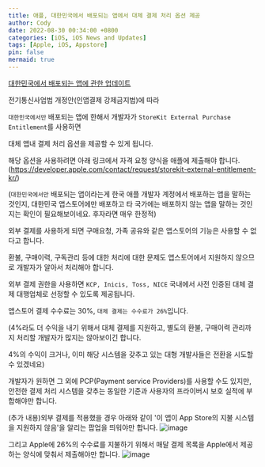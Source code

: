 ```yaml
---
title: 애플, 대한민국에서 배포되는 앱에서 대체 결제 처리 옵션 제공
author: Cody
date: 2022-08-30 00:34:00 +0800
categories: [iOS, iOS News and Updates]
tags: [Apple, iOS, Appstore]
pin: false
mermaid: true
---
```

[대한민국에서 배포되는 앱에 관한 업데이트](https://developer.apple.com/kr/news/?id=q0feipe4)

전기통신사업법 개정안(인앱결제 강제금지법)에 따라

`대한민국에서만` 배포되는 앱에 한해서 개발자가 `StoreKit External Purchase Entitlement`를 사용하면

대체 앱내 결제 처리 옵션을 제공할 수 있게 됩니다.

해당 옵션을 사용하려면 아래 링크에서 자격 요청 양식을 애플에 제출해야 합니다.
(https://developer.apple.com/contact/request/storekit-external-entitlement-kr/)

(`대한민국에서만` 배포되는 앱이라는게 한국 애플 개발자 계정에서 배포하는 앱을 말하는 것인지, 대한민국 앱스토어에만 배포하고 타 국가에는 배포하지 않는 앱을 말하는 것인지는 확인이 필요해보이네요. 후자라면 매우 한정적)

외부 결제를 사용하게 되면 구매요청, 가족 공유와 같은 앱스토어의 기능은 사용할 수 없다고 합니다.

환불, 구매이력, 구독관리 등에 대한 처리에 대한 문제도 앱스토어에서 지원하지 않으므로 개발자가 알아서 처리해야 합니다.

외부 결제 권한을 사용하면 `KCP, Inicis, Toss, NICE` 국내에서 사전 인증된 대체 결제 대행업체로 선정할 수 있도록 제공됩니다.

앱스토어 결제 수수료는 30%, `대체 결제는 수수료가 26%`입니다.

(4%라도 더 수익을 내기 위해서 대체 결제를 지원하고, 별도의 환불, 구매이력 관리까지 처리할 개발자가 많지는 않아보이긴 합니다.

4%의 수익이 크거나, 이미 해당 시스템을 갖추고 있는 대형 개발사들은 전환을 시도할 수 있겠네요)

개발자가 원하면 그 외에 PCP(Payment service Providers)를 사용할 수도 있지만, 안전한 결제 처리 시스템을 갖추는 동일한 기준과 사용자의 프라이버시 보호 실적에 부합해야만 합니다.

(추가 내용)외부 결제를 적용했을 경우 아래와 같이 '이 앱이 App Store의 지불 시스템을 지원하지 않음'을 알리는 팝업을 띄워야만 합니다.
![image](https://github.com/swiftycody/swiftycody.github.io/assets/9062513/918c3236-5c7d-49ad-bb9a-d4a35c6701d3)

그리고 Apple에 26%의 수수료를 지불하기 위해서 매달 결제 목록을 Apple에서 제공하는 양식에 맞춰서 제출해야만 합니다.
![image](https://github.com/swiftycody/swiftycody.github.io/assets/9062513/78da3a18-4171-4e8d-9b34-a4a3689baa6a)